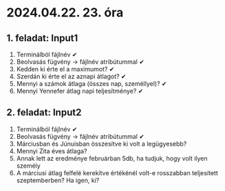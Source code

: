 # 2024.04.22. 23. óra

## 1. feladat: Input1

1. Terminálból fájlnév ✔
1. Beolvasás fügvény -> fájlnév atribútummal ✔
1. Kedden ki érte el a maximumot? ✔
1. Szerdán ki érte el az aznapi átlagot? ✔
1. Mennyi a számok átlaga (összes nap, személlyel)? ✔
1. Mennyi Yennefer átlag napi teljesítménye? ✔

## 2. feladat: Input2

1. Terminálból fájlnév ✔
1. Beolvasás fügvény -> fájlnév atribútummal ✔
1. Márciusban és Júnuisban összesítve ki volt a legügyesebb?
1. Mennyi Zita éves átlaga?
1. Annak lett az eredménye februárban 5db, ha tudjuk, hogy volt ilyen személy
1. A márciusi átlag felfelé kerekítve értékénél volt-e rosszabban teljesített szeptemberben? Ha igen, ki?
